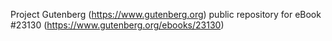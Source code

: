Project Gutenberg (https://www.gutenberg.org) public repository for eBook #23130 (https://www.gutenberg.org/ebooks/23130)
